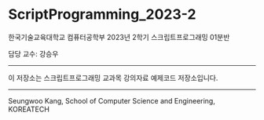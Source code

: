 # ScriptProgramming_2023-2

한국기술교육대학교 컴퓨터공학부 2023년 2학기 스크립트프로그래밍 01분반

담당 교수: 강승우


---
이 저장소는 스크립트프로그래밍 교과목 강의자료 예제코드 저장소입니다.

---
Seungwoo Kang, School of Computer Science and Engineering, KOREATECH
